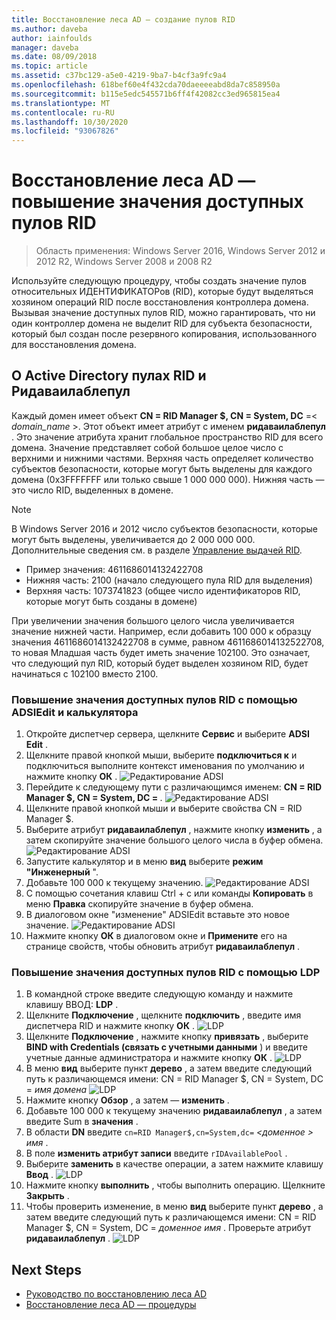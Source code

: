 ```yaml
---
title: Восстановление леса AD — создание пулов RID
ms.author: daveba
author: iainfoulds
manager: daveba
ms.date: 08/09/2018
ms.topic: article
ms.assetid: c37bc129-a5e0-4219-9ba7-b4cf3a9fc9a4
ms.openlocfilehash: 618bef60e4f432cda70daeeeeabd8da7c858950a
ms.sourcegitcommit: b115e5edc545571b6ff4f42082cc3ed965815ea4
ms.translationtype: MT
ms.contentlocale: ru-RU
ms.lasthandoff: 10/30/2020
ms.locfileid: "93067826"
---
```

# <a name="ad-forest-recovery---raising-the-value-of-available-rid-pools"></a>Восстановление леса AD — повышение значения доступных пулов RID

>Область применения: Windows Server 2016, Windows Server 2012 и 2012 R2, Windows Server 2008 и 2008 R2

Используйте следующую процедуру, чтобы создать значение пулов относительных ИДЕНТИФИКАТОРов (RID), которые будут выделяться хозяином операций RID после восстановления контроллера домена. Вызывая значение доступных пулов RID, можно гарантировать, что ни один контроллер домена не выделит RID для субъекта безопасности, который был создан после резервного копирования, использованного для восстановления домена.

## <a name="about-active-directory-rid-pools-and-ridavailablepool"></a>О Active Directory пулах RID и Ридаваилаблепул

Каждый домен имеет объект **CN = RID Manager $, CN = System, DC** =< *domain_name* >. Этот объект имеет атрибут с именем **ридаваилаблепул** . Это значение атрибута хранит глобальное пространство RID для всего домена. Значение представляет собой большое целое число с верхними и нижними частями. Верхняя часть определяет количество субъектов безопасности, которые могут быть выделены для каждого домена (0x3FFFFFFF или только свыше 1 000 000 000). Нижняя часть — это число RID, выделенных в домене.

> [!NOTE]
> В Windows Server 2016 и 2012 число субъектов безопасности, которые могут быть выделены, увеличивается до 2 000 000 000. Дополнительные сведения см. в разделе [Управление выдачей RID](./managing-rid-issuance.md).

- Пример значения: 4611686014132422708
- Нижняя часть: 2100 (начало следующего пула RID для выделения)
- Верхняя часть: 1073741823 (общее число идентификаторов RID, которые могут быть созданы в домене)

При увеличении значения большого целого числа увеличивается значение нижней части. Например, если добавить 100 000 к образцу значения 4611686014132422708 в сумме, равном 4611686014132522708, то новая Младшая часть будет иметь значение 102100. Это означает, что следующий пул RID, который будет выделен хозяином RID, будет начинаться с 102100 вместо 2100.

### <a name="to-raise-the-value-of-available-rid-pools-using-adsiedit-and-the-calculator"></a>Повышение значения доступных пулов RID с помощью ADSIEdit и калькулятора

1. Откройте диспетчер сервера, щелкните **Сервис** и выберите **ADSI Edit** .
2. Щелкните правой кнопкой мыши, выберите **подключиться к** и подключиться выполните контекст именования по умолчанию и нажмите кнопку **ОК** .
   ![Редактирование ADSI](media/AD-Forest-Recovery-Raise-RID-Pool/adsi1.png)
3. Перейдите к следующему пути с различающимся именем: **CN = RID Manager $, CN = System, DC = <domain name>** .
   ![Редактирование ADSI](media/AD-Forest-Recovery-Raise-RID-Pool/adsi2.png)
3. Щелкните правой кнопкой мыши и выберите свойства CN = RID Manager $.
4. Выберите атрибут **ридаваилаблепул** , нажмите кнопку **изменить** , а затем скопируйте значение большого целого числа в буфер обмена.
   ![Редактирование ADSI](media/AD-Forest-Recovery-Raise-RID-Pool/adsi3.png)
5. Запустите калькулятор и в меню **вид** выберите **режим "Инженерный** ".
6. Добавьте 100 000 к текущему значению.
   ![Редактирование ADSI](media/AD-Forest-Recovery-Raise-RID-Pool/adsi4.png)
7. С помощью сочетания клавиш Ctrl + c или команды **Копировать** в меню **Правка** скопируйте значение в буфер обмена.
8. В диалоговом окне "изменение" ADSIEdit вставьте это новое значение.
   ![Редактирование ADSI](media/AD-Forest-Recovery-Raise-RID-Pool/adsi5.png)
9. Нажмите кнопку **ОК** в диалоговом окне и **Примените** его на странице свойств, чтобы обновить атрибут **ридаваилаблепул** .

### <a name="to-raise-the-value-of-available-rid-pools-using-ldp"></a>Повышение значения доступных пулов RID с помощью LDP

1. В командной строке введите следующую команду и нажмите клавишу ВВОД: **LDP** .
2. Щелкните **Подключение** , щелкните **подключить** , введите имя диспетчера RID и нажмите кнопку **ОК** .
   ![LDP](media/AD-Forest-Recovery-Raise-RID-Pool/ldp1.png)
3. Щелкните **Подключение** , нажмите кнопку **привязать** , выберите **BIND with Credentials (связать с учетными данными** ) и введите учетные данные администратора и нажмите кнопку **ОК** .
   ![LDP](media/AD-Forest-Recovery-Raise-RID-Pool/ldp2.png)
4. В меню **вид** выберите пункт **дерево** , а затем введите следующий путь к различающемся имени: CN = RID Manager $, CN = System, DC = *имя домена* 
    ![ LDP](media/AD-Forest-Recovery-Raise-RID-Pool/ldp3.png)
5. Нажмите кнопку **Обзор** , а затем — **изменить** .
6. Добавьте 100 000 к текущему значению **ридаваилаблепул** , а затем введите Sum в **значения** .
7. В области **DN** введите `cn=RID Manager$,cn=System,dc=` *<доменное \> имя* .
8. В поле **изменить атрибут записи** введите `rIDAvailablePool` .
9. Выберите **заменить** в качестве операции, а затем нажмите клавишу **Ввод** .
   ![LDP](media/AD-Forest-Recovery-Raise-RID-Pool/ldp4.png)
10. Нажмите кнопку **выполнить** , чтобы выполнить операцию. Щелкните **Закрыть** .
11. Чтобы проверить изменение, в меню **вид** выберите пункт **дерево** , а затем введите следующий путь к различающемся имени: CN = RID Manager $, CN = System, DC = *доменное имя* .   Проверьте атрибут **ридаваилаблепул** .
   ![LDP](media/AD-Forest-Recovery-Raise-RID-Pool/ldp5.png)

## <a name="next-steps"></a>Next Steps

- [Руководство по восстановлению леса AD](AD-Forest-Recovery-Guide.md)
- [Восстановление леса AD — процедуры](AD-Forest-Recovery-Procedures.md)
